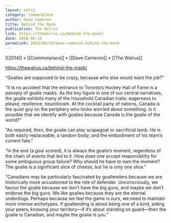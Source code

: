 ```yaml
---
layout: entry
category: commonplace
author: Dave Cameron
title: Behind the Mask
publication: The Walrus
link: https://thewalrus.ca/behind-the-mask/
date: 2014-06-19
permalink: 2014/06/19/dave-cameron-behind-the-mask
---
```


[[2014]] • [[Commonplace]] • [[Dave Cameron]] • [[The Walrus]]

https://thewalrus.ca/behind-the-mask/

“Goalies are supposed to be crazy, because who else would want the job?”

“It is no accident that the entrance to Toronto’s Hockey Hall of Fame is a panoply of goalie masks. As the key figure in one of our central narratives, the goalie exhibits many of the household Canadian traits: eagerness to please, resilience, neuroticism. At the cocktail party of nations, Canada is the quiet guy on the periphery who looks worried about something. Is it possible that we identify with goalies because Canada is the goalie of the world?”

“As required, then, the goalie can play scapegoat or sacrificial lamb. He is both easily replaceable, a random body; and the embodiment of his team’s current fate.”

“In the end (a goal scored), it is always the goalie’s moment, regardless of the chain of events that led to it. How does one accept responsibility for some ambiguous group failure? Why should he have to own the moment? The goalie is a significant slice of cheese, but he is only one slice.”

“Canadians may be particularly fascinated by goaltenders because we are historically more accustomed to the role of defender. Unconsciously, we favour the goalie because we don’t have the big guns, and maybe we don’t endorse the big guns. We like goalies because they are the eternal underdogs. Perhaps because we feel the game is ours, we need to maintain more intense archetypes. If goaltending is about being one of a kind, aiding your peers, knowing your territory—if it’s about standing on guard—then the goalie is Canadian, and maybe the goalie is you.”


